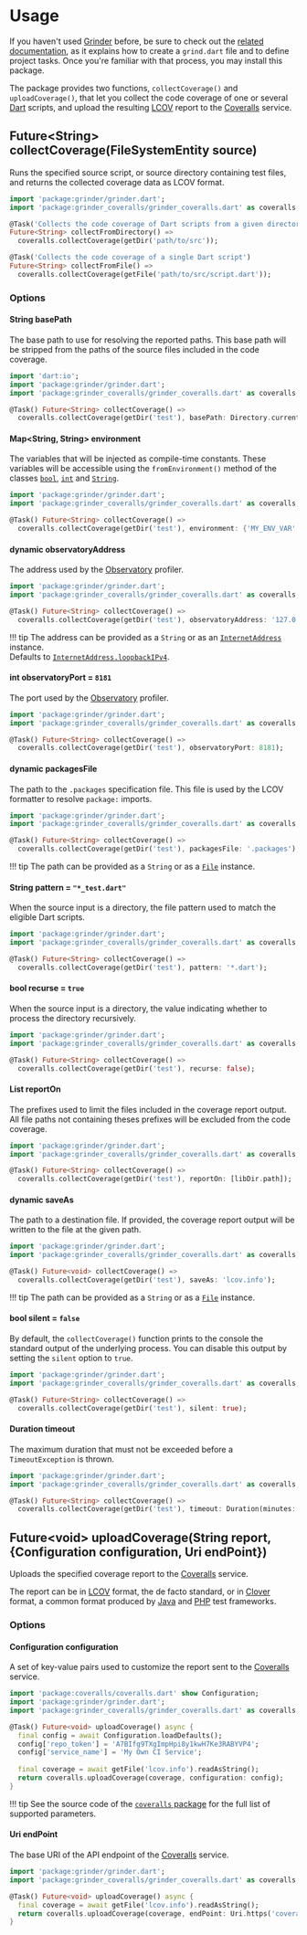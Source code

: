 # Usage
If you haven't used [Grinder](https://github.com/google/grinder.dart) before, be sure to check out the [related documentation](https://google.github.io/grinder.dart), as it explains how to create a `grind.dart` file and to define project tasks. Once you're familiar with that process, you may install this package.

The package provides two functions, `collectCoverage()` and `uploadCoverage()`, that let you collect the code coverage of one or several [Dart](https://dart.dev) scripts, and upload the resulting [LCOV](http://ltp.sourceforge.net/coverage/lcov.php) report to the [Coveralls](https://coveralls.io) service.
    
## Future&lt;String&gt; **collectCoverage**(FileSystemEntity source)
Runs the specified source script, or source directory containing test files, and returns the collected coverage data as LCOV format.

```dart
import 'package:grinder/grinder.dart';
import 'package:grinder_coveralls/grinder_coveralls.dart' as coveralls;

@Task('Collects the code coverage of Dart scripts from a given directory')
Future<String> collectFromDirectory() =>
  coveralls.collectCoverage(getDir('path/to/src'));

@Task('Collects the code coverage of a single Dart script')
Future<String> collectFromFile() =>
  coveralls.collectCoverage(getFile('path/to/src/script.dart'));
```

### Options

#### String **basePath**
The base path to use for resolving the reported paths. This base path will be stripped from the paths of the source files included in the code coverage.

```dart
import 'dart:io';
import 'package:grinder/grinder.dart';
import 'package:grinder_coveralls/grinder_coveralls.dart' as coveralls;

@Task() Future<String> collectCoverage() =>
  coveralls.collectCoverage(getDir('test'), basePath: Directory.current.path);
```

#### Map<String, String> **environment**
The variables that will be injected as compile-time constants. These variables will be accessible using the `fromEnvironment()` method of the classes [`bool`](https://api.dartlang.org/stable/dart-core/bool/bool.fromEnvironment.html), [`int`](https://api.dartlang.org/stable/dart-core/int/int.fromEnvironment.html) and [`String`](https://api.dartlang.org/stable/dart-core/String/String.fromEnvironment.html).

```dart
import 'package:grinder/grinder.dart';
import 'package:grinder_coveralls/grinder_coveralls.dart' as coveralls;

@Task() Future<String> collectCoverage() =>
  coveralls.collectCoverage(getDir('test'), environment: {'MY_ENV_VAR': 'FooBar'});
```

#### dynamic **observatoryAddress**
The address used by the [Observatory](https://dart-lang.github.io/observatory) profiler.

```dart
import 'package:grinder/grinder.dart';
import 'package:grinder_coveralls/grinder_coveralls.dart' as coveralls;

@Task() Future<String> collectCoverage() =>
  coveralls.collectCoverage(getDir('test'), observatoryAddress: '127.0.0.1');
```

!!! tip
    The address can be provided as a `String` or as an [`InternetAddress`](https://api.dartlang.org/stable/dart-io/InternetAddress-class.html) instance.  
    Defaults to [`InternetAddress.loopbackIPv4`](https://api.dartlang.org/stable/dart-io/InternetAddress/loopbackIPv4.html).

#### int **observatoryPort** = `8181`
The port used by the [Observatory](https://dart-lang.github.io/observatory) profiler.

```dart
import 'package:grinder/grinder.dart';
import 'package:grinder_coveralls/grinder_coveralls.dart' as coveralls;

@Task() Future<String> collectCoverage() =>
  coveralls.collectCoverage(getDir('test'), observatoryPort: 8181);
```

#### dynamic **packagesFile**
The path to the `.packages` specification file. This file is used by the LCOV formatter to resolve `package:` imports.

```dart
import 'package:grinder/grinder.dart';
import 'package:grinder_coveralls/grinder_coveralls.dart' as coveralls;

@Task() Future<String> collectCoverage() =>
  coveralls.collectCoverage(getDir('test'), packagesFile: '.packages');
```

!!! tip
    The path can be provided as a `String` or as a [`File`](https://api.dartlang.org/stable/dart-io/File-class.html) instance.

#### String **pattern** = `"*_test.dart"`
When the source input is a directory, the file pattern used to match the eligible Dart scripts.

```dart
import 'package:grinder/grinder.dart';
import 'package:grinder_coveralls/grinder_coveralls.dart' as coveralls;

@Task() Future<String> collectCoverage() =>
  coveralls.collectCoverage(getDir('test'), pattern: '*.dart');
```

#### bool **recurse** = `true`
When the source input is a directory, the value indicating whether to process the directory recursively.

```dart
import 'package:grinder/grinder.dart';
import 'package:grinder_coveralls/grinder_coveralls.dart' as coveralls;

@Task() Future<String> collectCoverage() =>
  coveralls.collectCoverage(getDir('test'), recurse: false);
```

#### List<String> **reportOn**
The prefixes used to limit the files included in the coverage report output. All file paths not containing theses prefixes will be excluded from the code coverage.

```dart
import 'package:grinder/grinder.dart';
import 'package:grinder_coveralls/grinder_coveralls.dart' as coveralls;

@Task() Future<String> collectCoverage() =>
  coveralls.collectCoverage(getDir('test'), reportOn: [libDir.path]);
```

#### dynamic **saveAs**
The path to a destination file. If provided, the coverage report output will be written to the file at the given path.

```dart
import 'package:grinder/grinder.dart';
import 'package:grinder_coveralls/grinder_coveralls.dart' as coveralls;

@Task() Future<void> collectCoverage() =>
  coveralls.collectCoverage(getDir('test'), saveAs: 'lcov.info');
```

!!! tip
    The path can be provided as a `String` or as a [`File`](https://api.dartlang.org/stable/dart-io/File-class.html) instance.

#### bool **silent** = `false`
By default, the `collectCoverage()` function prints to the console the standard output of the underlying process. You can disable this output by setting the `silent` option to `true`.

```dart
import 'package:grinder/grinder.dart';
import 'package:grinder_coveralls/grinder_coveralls.dart' as coveralls;

@Task() Future<String> collectCoverage() =>
  coveralls.collectCoverage(getDir('test'), silent: true);
```

#### Duration **timeout**
The maximum duration that must not be exceeded before a `TimeoutException` is thrown.

```dart
import 'package:grinder/grinder.dart';
import 'package:grinder_coveralls/grinder_coveralls.dart' as coveralls;

@Task() Future<String> collectCoverage() =>
  coveralls.collectCoverage(getDir('test'), timeout: Duration(minutes: 3));
```

## Future&lt;void&gt; **uploadCoverage**(String report, {Configuration configuration, Uri endPoint})
Uploads the specified coverage report to the [Coveralls](https://coveralls.io) service.

The report can be in [LCOV](http://ltp.sourceforge.net/coverage/lcov.php) format, the de facto standard, or in [Clover](https://www.atlassian.com/software/clover) format, a common format produced by [Java](https://www.java.com) and [PHP](https://secure.php.net) test frameworks.

### Options

#### Configuration **configuration**
A set of key-value pairs used to customize the report sent to the [Coveralls](https://coveralls.io) service.

```dart
import 'package:coveralls/coveralls.dart' show Configuration;
import 'package:grinder/grinder.dart';
import 'package:grinder_coveralls/grinder_coveralls.dart' as coveralls;

@Task() Future<void> uploadCoverage() async {
  final config = await Configuration.loadDefaults();
  config['repo_token'] = 'A7BIfg9TXgImpHpi8y1kwH7Ke3RABYVP4';
  config['service_name'] = 'My Own CI Service';
  
  final coverage = await getFile('lcov.info').readAsString();
  return coveralls.uploadCoverage(coverage, configuration: config);
}
```

!!! tip
    See the source code of the [`coveralls` package](https://pub.dev/packages/coveralls) for the full list of supported parameters.

#### Uri **endPoint**
The base URI of the API endpoint of the [Coveralls](https://coveralls.io) service.

```dart
import 'package:grinder/grinder.dart';
import 'package:grinder_coveralls/grinder_coveralls.dart' as coveralls;

@Task() Future<void> uploadCoverage() async {
  final coverage = await getFile('lcov.info').readAsString();
  return coveralls.uploadCoverage(coverage, endPoint: Uri.https('coveralls.io', '/api/v1/'));
}
```
